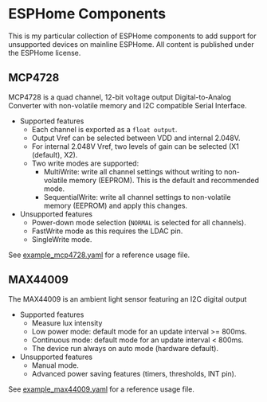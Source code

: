 # ESPHome Components 
This is my particular collection of ESPHome components to add support for unsupported devices on mainline ESPHome.
All content is published under the ESPHome license.

## MCP4728
MCP4728 is a quad channel, 12-bit voltage output Digital-to-Analog Converter with non-volatile memory and I2C compatible Serial Interface.
 * Supported features
   * Each channel is exported as a `float output`.
   * Output Vref can be selected between VDD and internal 2.048V.
   * For internal 2.048V Vref, two levels of gain can be selected (X1 (default), X2).
   * Two write modes are supported:
     * MultiWrite: write all channel settings without writing to non-volatile memory (EEPROM). This is the default and recommended mode.
     * SequentialWrite: write all channel settings to non-volatile memory (EEPROM) and apply this changes.
 * Unsupported features
   * Power-down mode selection (`NORMAL` is selected for all channels).
   * FastWrite mode as this requires the LDAC pin.
   * SingleWrite mode.

See [example_mcp4728.yaml](./example_mcp4728.yaml) for a reference usage file.

## MAX44009
The MAX44009 is an ambient light sensor featuring an I2C digital output
 * Supported features
   * Measure lux intensity
   * Low power mode: default mode for an update interval >= 800ms.
   * Continuous mode: default mode for an update interval < 800ms.
   * The device run always on auto mode (hardware default).
 * Unsupported features
   * Manual mode.
   * Advanced power saving features (timers, thresholds, INT pin).

See [example_max44009.yaml](./example_max44009.yaml) for a reference usage file.
